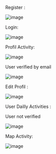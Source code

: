 Register :

![image](https://github.com/a-alhaouil/AbdessamadALHAOUIL-PM/assets/152272492/d680e5c5-e22d-4295-9396-ebda89933662)

Login:

![image](https://github.com/a-alhaouil/AbdessamadALHAOUIL-PM/assets/152272492/0fdd3631-a721-4acd-b002-f59ebbc194f7)


Profil Activity:

![image](https://github.com/a-alhaouil/AbdessamadALHAOUIL-PM/assets/152272492/6e988574-e6ea-4329-adbc-72ea992978f7)

User verified by email

![image](https://github.com/a-alhaouil/AbdessamadALHAOUIL-PM/assets/152272492/78c22207-27b1-4536-8412-954853120615)

Edit Profil :

![image](https://github.com/a-alhaouil/AbdessamadALHAOUIL-PM/assets/152272492/694fbc28-53eb-4309-95ad-3bcdcab29fad)

User Dailly  Activities :


User not verified 

![image](https://github.com/a-alhaouil/AbdessamadALHAOUIL-PM/assets/152272492/0eab10c5-9545-4582-895d-e3b6e4496420)


Map Activity: 

![image](https://github.com/a-alhaouil/AbdessamadALHAOUIL-PM/assets/152272492/90f53b0a-3b81-4207-987e-feea5f134dd9)
